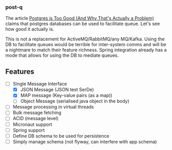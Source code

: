 ### post-q
The article [Postgres is Too Good (And Why That's Actually a Problem)](https://dev.to/shayy/postgres-is-too-good-and-why-thats-actually-a-problem-4imc#:~:text=Postgres%20might%20be%20too%20good,than%20they%20need%20to%20be.) claims that postgres databases can be used to facilitate queue. Let's see how good it actually is.

This is not a replacement for ActiveMQ/RabbitMQ/any MQ/Kafka. 
Using the DB to facilitate queues would be terrible for inter-system comms and will be a nightmare to match their feature richness.
Spring integration already has a mode that allows for using the DB to mediate queues.

## Features
- [ ] Single Message Interface
  - [x] JSON Message (JSON text SerDe)
  - [x] MAP message (Key-value pairs (as a map))
  - [ ] Object Message (serialised java object in the body)
- [ ] Message processing in virtual threads
- [ ] Bulk message fetching
- [ ] ACID (message level)
- [ ] Micronaut support
- [ ] Spring support
- [ ] Define DB schema to be used for persistence
- [ ] Simply manage schema (not flyway, can interfere with app schema)